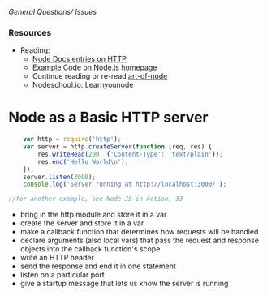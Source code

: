 *General Questions/ Issues*

### Resources 
* Reading:
    - [Node Docs entries on HTTP](http://nodejs.org/api/http.html)
    - [Example Code on Node.js homepage](http://nodejs.org/)
    - Continue reading or re-read [art-of-node](https://github.com/maxogden/art-of-node)
    - Nodeschool.io: Learnyounode

# Node as a Basic HTTP server
```javascript
    var http = require('http');
    var server = http.createServer(function (req, res) {
        res.writeHead(200, {'Content-Type': 'text/plain'});
        res.end('Hello World\n');
    });
    server.listen(3000);
    console.log('Server running at http://localhost:3000/');

//for another example, see Node JS in Action, 33
```

- bring in the http module and store it in a var
- create the server and store it in a var
- make a callback function that determines how requests will be handled
- declare arguments (also local vars) that pass the request and response objects into the callback function's scope
- write an HTTP header
- send the response and end it in one statement
- listen on a particular port
- give a startup message that lets us know the server is running







